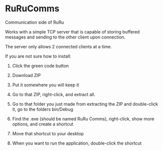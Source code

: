 # RuRuComms
Communication side of RuRu

Works with a simple TCP server that is capable of storing buffered messages and sending to the other client upon connection.

The server only allows 2 connected clients at a time.

If you are not sure how to install:

  1. Click the green code button
  
  2. Download ZIP
  
  3. Put it somewhere you will keep it
  
  4. Go to that ZIP, right-click, and extract all.
  
  5. Go to that folder you just made from extracting the ZIP and double-click it, go to the folders bin/Debug
  
  6. Find the .exe (should be named RuRu Comms), right-click, show more options, and create a shortcut
  
  7. Move that shortcut to your desktop
  
  8. When you want to run the application, double-click the shortcut
  
